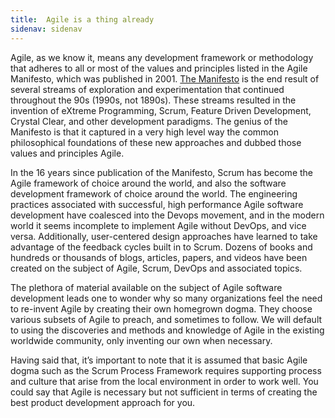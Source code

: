 ```yaml
---
title:  Agile is a thing already
sidenav: sidenav
---
```

Agile, as we know it, means any development framework or methodology that adheres to all or most of the values and principles listed in the Agile Manifesto, which was published in 2001. <a href="http://agilemanifesto.org/" target="_blank">The Manifesto</a> is the end result of several streams of exploration and experimentation that continued throughout the 90s (1990s, not 1890s). These streams resulted in the invention of eXtreme Programming, Scrum, Feature Driven Development, Crystal Clear, and other development paradigms. The genius of the Manifesto is that it captured in a very high level way the common philosophical foundations of these new approaches and dubbed those values and principles Agile.

In the 16 years since publication of the Manifesto, Scrum has become the Agile framework of choice around the world, and also the software development framework of choice around the world. The engineering practices associated with successful, high performance Agile software development have coalesced into the Devops movement, and in the modern world it seems incomplete to implement Agile without DevOps, and vice versa. Additionally, user-centered design approaches have learned to take advantage of the feedback cycles built in to Scrum. Dozens of books and hundreds or thousands of blogs, articles, papers, and videos have been created on the subject of Agile, Scrum, DevOps and associated topics.

The plethora of material available on the subject of Agile software development leads one to wonder why so many organizations feel the need to re-invent Agile by creating their own homegrown dogma. They choose various subsets of Agile to preach, and sometimes to follow. We will default to using the discoveries and methods and knowledge of Agile in the existing worldwide community, only inventing our own when necessary.

Having said that, it’s important to note that it is assumed that basic Agile dogma such as the Scrum Process Framework requires supporting process and culture that arise from the local environment in order to work well. You could say that Agile is necessary but not sufficient in terms of creating the best product development approach for you.
